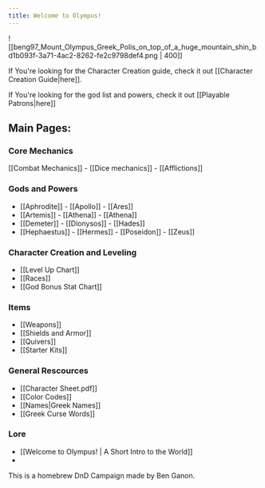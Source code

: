 ```yaml
---
title: Welcome to Olympus!
---
```

![[beng97_Mount_Olympus_Greek_Polis_on_top_of_a_huge_mountain_shin_bd1b093f-3a71-4ac2-8262-fe2c9798def4.png | 400]]

If You're looking for the Character Creation guide, check it out [[Character Creation Guide|here]].

If You're looking for the god list and powers, check it out [[Playable Patrons|here]] 
## Main Pages:
### Core Mechanics
[[Combat Mechanics]]  - [[Dice mechanics]] - [[Afflictions]] 

### Gods and Powers
- [[Aphrodite]] - [[Apollo]] - [[Ares]] 
- [[Artemis]] - [[Athena]] - [[Athena]] 
- [[Demeter]] - [[Dionysos]] - [[Hades]] 
- [[Hephaestus]] - [[Hermes]] - [[Poseidon]] - [[Zeus]]
### Character Creation and Leveling
- [[Level Up Chart]] 
- [[Races]] 
- [[God Bonus Stat Chart]]
### Items
- [[Weapons]]
- [[Shields and Armor]]
- [[Quivers]]
- [[Starter Kits]]
### General Rescources
- [[Character Sheet.pdf]]
-  [[Color Codes]]
- [[Names|Greek Names]]
- [[Greek Curse Words]]
### Lore
- [[Welcome to Olympus! | A Short Intro to the World]]
- 


This is a homebrew DnD Campaign made by Ben Ganon.